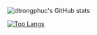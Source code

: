 <!--
**dtrongphuc/dtrongphuc** is a ✨ _special_ ✨ repository because its `README.md` (this file) appears on your GitHub profile.
!-->


![dtrongphuc's GitHub stats](https://github-readme-stats.vercel.app/api?username=dtrongphuc&count_private=true&show_icons=true)

[![Top Langs](https://github-readme-stats.vercel.app/api/top-langs/?username=dtrongphuc&layout=compact&langs_count=8)](https://github.com/anuraghazra/github-readme-stats)
